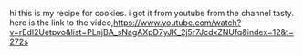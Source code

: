 hi this is my recipe for cookies. i got it from youtube from the channel tasty. here is the link to the video,https://www.youtube.com/watch?v=rEdl2Uetpvo&list=PLnjBA_sNagAXpD7yJK_2j5r7JcdxZNUfq&index=12&t=272s 